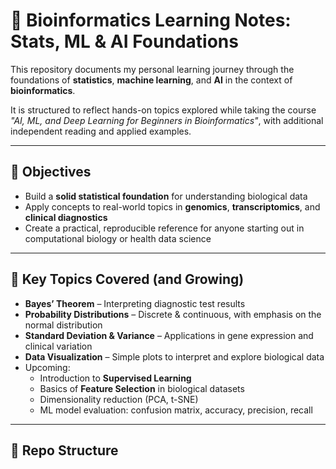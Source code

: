 
# 📘 Bioinformatics Learning Notes: Stats, ML & AI Foundations

This repository documents my personal learning journey through the foundations of **statistics**, **machine learning**, and **AI** in the context of **bioinformatics**.

It is structured to reflect hands-on topics explored while taking the course _"AI, ML, and Deep Learning for Beginners in Bioinformatics"_, with additional independent reading and applied examples.

---

## 📌 Objectives

- Build a **solid statistical foundation** for understanding biological data
- Apply concepts to real-world topics in **genomics**, **transcriptomics**, and **clinical diagnostics**
- Create a practical, reproducible reference for anyone starting out in computational biology or health data science

---

## 🧠 Key Topics Covered (and Growing)

- **Bayes’ Theorem** – Interpreting diagnostic test results
- **Probability Distributions** – Discrete & continuous, with emphasis on the normal distribution
- **Standard Deviation & Variance** – Applications in gene expression and clinical variation
- **Data Visualization** – Simple plots to interpret and explore biological data
- Upcoming:
  - Introduction to **Supervised Learning**
  - Basics of **Feature Selection** in biological datasets
  - Dimensionality reduction (PCA, t-SNE)
  - ML model evaluation: confusion matrix, accuracy, precision, recall

---

## 📁 Repo Structure

